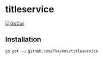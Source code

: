 # titleservice

[![GoDoc](https://img.shields.io/badge/godoc-reference-blue.svg?style=flat)](https://godoc.org/github.com/TV4/mms/titleservice)

## Installation

    go get -u github.com/TV4/mms/titleservice
